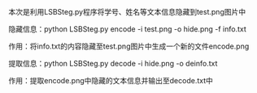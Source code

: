 本次是利用LSBSteg.py程序将学号、姓名等文本信息隐藏到test.png图片中

隐藏信息：python LSBSteg.py encode -i test.png -o hide.png -f info.txt

作用：将info.txt的内容隐藏至test.png图片中生成一个新的文件encode.png

提取信息：python LSBSteg.py decode -i hide.png -o deinfo.txt

作用：提取encode.png中隐藏的文本信息并输出至decode.txt中
